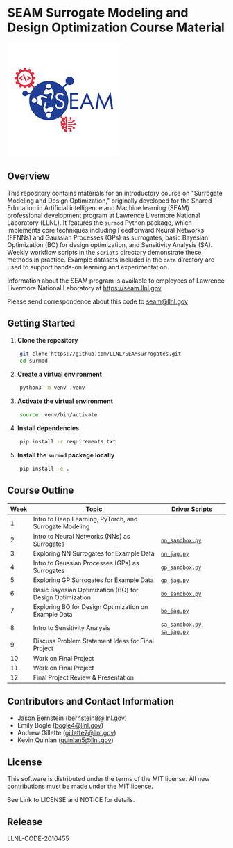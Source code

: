 # SEAM Surrogate Modeling and Design Optimization Course Material

![](SEAM_Logo_2025-01.png)

## Overview  

This repository contains materials for an introductory course on "Surrogate Modeling and Design Optimization," originally developed for the Shared Education in Artificial intelligence and Machine learning (SEAM) professional development program at Lawrence Livermore National Laboratory (LLNL). It features the `surmod` Python package, which implements core techniques including Feedforward Neural Networks (FFNNs) and Gaussian Processes (GPs) as surrogates, basic Bayesian Optimization (BO) for design optimization, and Sensitivity Analysis (SA). Weekly workflow scripts in the `scripts` directory demonstrate these methods in practice. Example datasets included in the `data` directory are used to support hands-on learning and experimentation.  

Information about the SEAM program is available to employees of Lawrence Livermore National Laboratory at https://seam.llnl.gov  

Please send correspondence about this code to seam@llnl.gov  

## Getting Started

1. **Clone the repository**
```bash
    git clone https://github.com/LLNL/SEAMsurrogates.git
    cd surmod
```

2. **Create a virtual environment**
```bash
    python3 -m venv .venv
```

3. **Activate the virtual environment**
```bash
    source .venv/bin/activate
```

4. **Install dependencies**
```bash
    pip install -r requirements.txt
```

5. **Install the `surmod` package locally**
```bash
    pip install -e .
```

## Course Outline

| Week | Topic                                                    | Driver Scripts                                                                                                       |
| ---- | -------------------------------------------------------- | -------------------------------------------------------------------------------------------------------------------- |
| 1    | Intro to Deep Learning, PyTorch, and Surrogate Modeling  |                                                                                                                      |
| 2    | Intro to Neural Networks (NNs) as Surrogates             | [`nn_sandbox.py`](scripts/neural_network/nn_sandbox.py)                                                              |
| 3    | Exploring NN Surrogates for Example Data                 | [`nn_jag.py`](scripts/neural_network/nn_jag.py)                                                                      |
| 4    | Intro to Gaussian Processes (GPs) as Surrogates          | [`gp_sandbox.py`](scripts/gaussian_process_regression/gp_sandbox.py)                                                 |
| 5    | Exploring GP Surrogates for Example Data                 | [`gp_jag.py`](scripts/gaussian_process_regression/gp_jag.py)                                                         |
| 6    | Basic Bayesian Optimization (BO) for Design Optimization | [`bo_sandbox.py`](scripts/bayesian_optimization/bo_sandbox.py)                                                       |
| 7    | Exploring BO for Design Optimization on Example Data     | [`bo_jag.py`](scripts/bayesian_optimization/bo_jag.py)                                                               |
| 8    | Intro to Sensitivity Analysis                            | [`sa_sandbox.py`](scripts/sensitivity_analysis/sa_sandbox.py), [`sa_jag.py`](scripts/sensitivity_analysis/sa_jag.py) |
| 9    | Discuss Problem Statement Ideas for Final Project        |                                                                                                                      |
| 10   | Work on Final Project                                    |                                                                                                                      |
| 11   | Work on Final Project                                    |                                                                                                                      |
| 12   | Final Project Review & Presentation                      |                                                                                                                      |

## Contributors and Contact Information

- Jason Bernstein ([bernstein8@llnl.gov](mailto:bernstein8@llnl.gov))
- Emily Bogle ([bogle4@llnl.gov](mailto:bogle4@llnl.gov))
- Andrew Gillette ([gillette7@llnl.gov](mailto:gillette7@llnl.gov))
- Kevin Quinlan ([quinlan5@llnl.gov](mailto:quinlan5@llnl.gov))


## License

This software is distributed under the terms of the MIT license. All new contributions must be made under the MIT license.

See Link to LICENSE and NOTICE for details.

## Release

LLNL-CODE-2010455